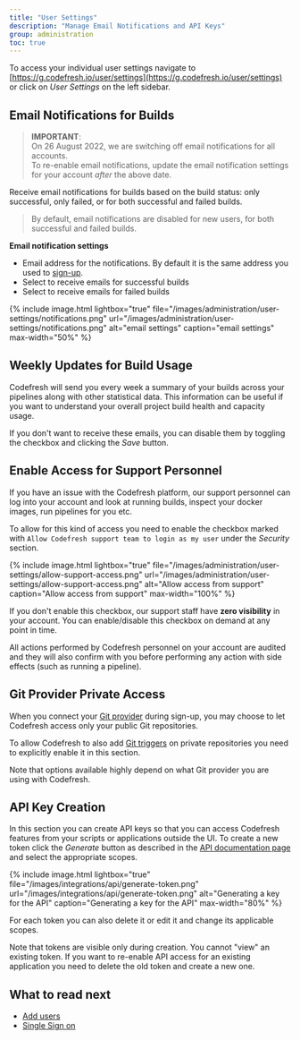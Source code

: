 ```yaml
---
title: "User Settings"
description: "Manage Email Notifications and API Keys"
group: administration
toc: true
---
```


To access your individual user settings navigate to [https://g.codefresh.io/user/settings](https://g.codefresh.io/user/settings) or click on *User Settings* on the left sidebar.

## Email Notifications for Builds 

> **IMPORTANT**:  
  On 26 August 2022, we are switching off email notifications for all accounts.  
  To re-enable email notifications, update the email notification settings for your account _after_ the above date.
  

Receive email notifications for builds based on the build status: only successful, only failed, or for both successful and failed builds.  

> By default, email notifications are disabled for new users, for both successful and failed builds.

**Email notification settings**  

* Email address for the notifications. By default it is the same address you used to [sign-up]({{site.baseurl}}/docs/getting-started/create-a-codefresh-account/).
* Select to receive emails for successful builds
* Select to receive emails for failed builds



{% include image.html
lightbox="true"
file="/images/administration/user-settings/notifications.png"
url="/images/administration/user-settings/notifications.png"
alt="email settings"
caption="email settings"
max-width="50%"
%}



## Weekly Updates for Build Usage

Codefresh will send you every week a summary of your builds across your pipelines along with other statistical data. This information can be useful if you want to understand your overall project build health and capacity usage.

If you don't want to receive these emails, you can disable them by toggling the checkbox and clicking the *Save* button.

## Enable Access for Support Personnel

If you have an issue with the Codefresh platform, our support personnel can log into your account and look at running
builds, inspect your docker images, run pipelines for you etc.

To allow for this kind of access you need to enable the checkbox marked with `Allow Codefresh support team to login as my user` 
under the *Security* section.

{% include image.html
lightbox="true"
file="/images/administration/user-settings/allow-support-access.png"
url="/images/administration/user-settings/allow-support-access.png"
alt="Allow access from support"
caption="Allow access from support"
max-width="100%"
%}

If you don't enable this checkbox, our support staff have **zero visibility** in your account. You can enable/disable this checkbox on demand at any point in time.

All actions performed by Codefresh personnel on your account are audited and they will also confirm with you before performing any action with side effects (such as running a pipeline).


## Git Provider Private Access

When you connect your [Git provider]({{site.baseurl}}/docs/integrations/git-providers/) during sign-up, you may choose to let Codefresh access only your public Git repositories.

To allow Codefresh to also add [Git triggers]({{site.baseurl}}/docs/configure-ci-cd-pipeline/triggers/git-triggers/) on private repositories you need to explicitly enable it in this section. 

Note that options available highly depend on what Git provider you are using with Codefresh.

## API Key Creation

In this section you can create API keys so that you can access Codefresh features from your scripts or applications outside the UI. To create a new token click the *Generate* button as described in the [API documentation page]({{site.baseurl}}/docs/integrations/codefresh-api/#authentication-instructions) and select the appropriate scopes.

{% include image.html
lightbox="true"
file="/images/integrations/api/generate-token.png"
url="/images/integrations/api/generate-token.png"
alt="Generating a key for the API"
caption="Generating a key for the API"
max-width="80%"
%}

For each token you can also delete it or edit it and change its applicable scopes.

Note that tokens are visible only during creation. You cannot "view" an existing token. If you want to re-enable API access for an existing application you need to delete the old token and create a new one.



## What to read next

* [Add users]({{site.baseurl}}/docs/administration/invite-your-team-member/)
* [Single Sign on]({{site.baseurl}}/docs/administration/single-sign-on/)

